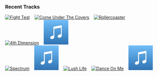 ### Recent Tracks
[<img src='https://lastfm.freetls.fastly.net/i/u/300x300/8e0c41249f1d437e8dc20b2ff9043262.png' width='16%' height='16%' alt='Fight Test'>](https://www.last.fm/music/the%2bflaming%2blips/_/fight%2btest)&nbsp;&nbsp;&nbsp;&nbsp;[<img src='https://lastfm.freetls.fastly.net/i/u/300x300/b7481835f296f9cf0a34777e9b9a3f5c.png' width='16%' height='16%' alt='Come Under The Covers'>](https://www.last.fm/music/walk%2bthe%2bmoon/_/come%2bunder%2bthe%2bcovers)&nbsp;&nbsp;&nbsp;&nbsp;[<img src='https://lastfm.freetls.fastly.net/i/u/300x300/eaea26139233c24c5942d78bd1ef4136.png' width='16%' height='16%' alt='Rollercoaster'>](https://www.last.fm/music/bleachers/_/rollercoaster)&nbsp;&nbsp;&nbsp;&nbsp;[<img src='https://lastfm.freetls.fastly.net/i/u/300x300/e9dd5c8d3294ca0a0f58cbf7ad5fd6a6.png' width='16%' height='16%' alt='4th Dimension'>](https://www.last.fm/music/kids%2bsee%2bghosts/_/4th%2bdimension)&nbsp;&nbsp;&nbsp;&nbsp;[<img src='https://github.com/atfinke/atfinke/blob/master/placeholder.jpeg?raw=true' width='16%' height='16%' alt='Best Life (feat. Chance the Rapper)'>](https://www.last.fm/music/cardi%2bb/_/best%2blife%2b%2528feat.%2bchance%2bthe%2brapper%2529)&nbsp;&nbsp;&nbsp;&nbsp;<br>[<img src='https://lastfm.freetls.fastly.net/i/u/300x300/bb21abca111a4aa669e9b3de8fbeb25a.png' width='16%' height='16%' alt='Spectrum'>](https://www.last.fm/music/goldlink/_/spectrum)&nbsp;&nbsp;&nbsp;&nbsp;[<img src='https://github.com/atfinke/atfinke/blob/master/placeholder.jpeg?raw=true' width='16%' height='16%' alt='Light Your Ass On Fire (feat. Pharrell) - Club Mix'>](https://www.last.fm/music/busta%2brhymes/_/light%2byour%2bass%2bon%2bfire%2b%2528feat.%2bpharrell%2529%2b-%2bclub%2bmix)&nbsp;&nbsp;&nbsp;&nbsp;[<img src='https://lastfm.freetls.fastly.net/i/u/300x300/164dc5b7d0ff1e042751667ac0143709.png' width='16%' height='16%' alt='Lush Life'>](https://www.last.fm/music/zara%2blarsson/_/lush%2blife)&nbsp;&nbsp;&nbsp;&nbsp;[<img src='https://lastfm.freetls.fastly.net/i/u/300x300/bb21abca111a4aa669e9b3de8fbeb25a.png' width='16%' height='16%' alt='Dance On Me'>](https://www.last.fm/music/goldlink/_/dance%2bon%2bme)&nbsp;&nbsp;&nbsp;&nbsp;[<img src='https://github.com/atfinke/atfinke/blob/master/placeholder.jpeg?raw=true' width='16%' height='16%' alt='Say My Name (feat. Zyra) - Hayden James Remix'>](https://www.last.fm/music/odesza/_/say%2bmy%2bname%2b%2528feat.%2bzyra%2529%2b-%2bhayden%2bjames%2bremix)&nbsp;&nbsp;&nbsp;&nbsp;<br>